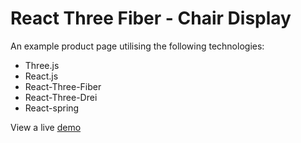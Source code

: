 # React Three Fiber - Chair Display

An example product page utilising the following technologies:

- Three.js
- React.js
- React-Three-Fiber
- React-Three-Drei
- React-spring

View a live [demo](https://r3f-chair-sandonl.vercel.app/)
